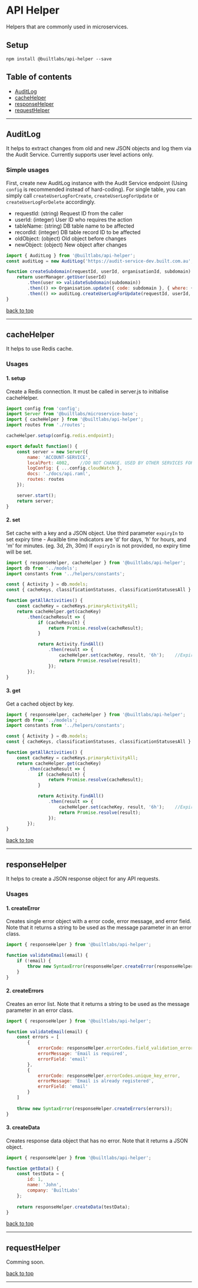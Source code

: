 # API Helper

Helpers that are commonly used in microservices.

## Setup
```
npm install @builtlabs/api-helper --save
```

## Table of contents

- [AuditLog](#audit-log)
- [cacheHelper](#cache-helper)
- [responseHelper](#response-helper)
- [requestHelper](#request-helper)

---

## AuditLog

It helps to extract changes from old and new JSON objects and log them via the Audit Service.
Currently supports user level actions only.

### Simple usages

First, create new AuditLog instance with the Audit Service endpoint (Using `config` is recommended instead of hard-coding).
For single table, you can simply call `createUserLogForCreate`, `createUserLogForUpdate` or `createUserLogForDelete` accordingly.
* requestId: (string) Request ID from the caller
* userId: (integer) User ID who requires the action
* tableName: (string) DB table name to be affected
* recordId: (integer) DB table record ID to be affected
* oldObject: (object) Old object before changes
* newObject: (object) New object after changes

```js
import { AuditLog } from '@builtlabs/api-helper';
const auditLog = new AuditLog('https://audit-service-dev.built.com.au', 'project name');

function createSubdomain(requestId, userId, organisationId, subdomain) {
    return userManager.getUser(userId)
        .then(user => validateSubdomain(subdomain))
        .then(() => Organisation.update({ code: subdomain }, { where: { id: organisationId } }))
        .then(() => auditLog.createUserLogForUpdate(requestId, userId, 'Organisation', organisationId, {}, { code: subdomain }));
}
```
[back to top](#table-of-contents)

---

## cacheHelper

It helps to use Redis cache.

### Usages

#### 1. setup
Create a Redis connection. It must be called in server.js to initialise cacheHelper. 

```js
import config from 'config';
import Server from '@builtlabs/microservice-base';
import { cacheHelper } from '@builtlabs/api-helper';
import routes from './routes';

cacheHelper.setup(config.redis.endpoint);

export default function() {
    const server = new Server({
        name: 'ACCOUNT-SERVICE',
        localPort: 4002,    //DO NOT CHANGE. USED BY OTHER SERVICES FOR LOCAL TESTS.
        logConfig: { ...config.cloudWatch },
        docs: './docs/api.raml',
        routes: routes
    });

    server.start();
    return server;
}

```
#### 2. set
Set cache with a key and a JSON object. Use third parameter `expiryIn` to set expiry time - Availble time indicators are 'd' for days, 'h' for hours, and 'm' for minutes.
(eg. 3d, 2h, 30m)
If `expiryIn` is not provided, no expiry time will be set.

```js
import { responseHelper, cacheHelper } from '@builtlabs/api-helper';
import db from '../models';
import constants from '../helpers/constants';

const { Activity } = db.models;
const { cacheKeys, classificationStatuses, classificationStatusesAll } = constants;

function getAllActivities() {
    const cacheKey = cacheKeys.primaryActivityAll;
    return cacheHelper.get(cacheKey)
        .then(cacheResult => {
            if (cacheResult) {
                return Promise.resolve(cacheResult);
            }

            return Activity.findAll()
                .then(result => {
                    cacheHelper.set(cacheKey, result, '6h');    //Expired in 6h
                    return Promise.resolve(result);
                });
        });
}

```
#### 3. get
Get a cached object by key.

```js
import { responseHelper, cacheHelper } from '@builtlabs/api-helper';
import db from '../models';
import constants from '../helpers/constants';

const { Activity } = db.models;
const { cacheKeys, classificationStatuses, classificationStatusesAll } = constants;

function getAllActivities() {
    const cacheKey = cacheKeys.primaryActivityAll;
    return cacheHelper.get(cacheKey)
        .then(cacheResult => {
            if (cacheResult) {
                return Promise.resolve(cacheResult);
            }

            return Activity.findAll()
                .then(result => {
                    cacheHelper.set(cacheKey, result, '6h');    //Expired in 6h
                    return Promise.resolve(result);
                });
        });
}

```

[back to top](#table-of-contents)

---

## responseHelper

It helps to create a JSON response object for any API requests.

### Usages

#### 1. createError
Creates single error object with a error code, error message, and error field. 
Note that it returns a string to be used as the message parameter in an error class.

```js
import { responseHelper } from '@builtlabs/api-helper';

function validateEmail(email) {
    if (!email) {
        throw new SyntaxError(responseHelper.createError(responseHelper.errorCodes.field_validation_error, 'Email is required', 'email'));
    }
}

```

#### 2. createErrors
Creates an error list. 
Note that it returns a string to be used as the message parameter in an error class.

```js
import { responseHelper } from '@builtlabs/api-helper';

function validateEmail(email) {
    const errors = [
        { 
            errorCode: responseHelper.errorCodes.field_validation_error,
            errorMessage: 'Email is required',
            errorField: 'email'
        },
        { 
            errorCode: responseHelper.errorCodes.unique_key_error,
            errorMessage: 'Email is already registered',
            errorField: 'email'
        }
    ]
    
    throw new SyntaxError(responseHelper.createErrors(errors));
}

```

#### 3. createData
Creates response data object that has no error. 
Note that it returns a JSON object.

```js
import { responseHelper } from '@builtlabs/api-helper';

function getData() {
    const testData = {
        id: 1,
        name: 'John',
        company: 'BuiltLabs'
    };
    
    return responseHelper.createData(testData);
}

```

[back to top](#table-of-contents)

---

## requestHelper

Comming soon.

[back to top](#table-of-contents)

---